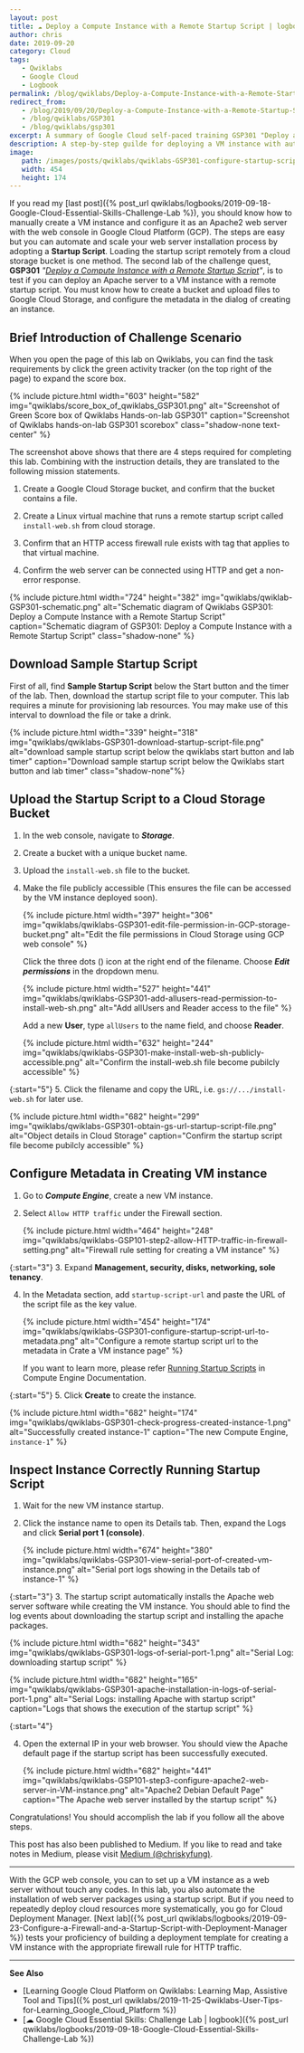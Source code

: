 ```yaml
---
layout: post
title: ☁ Deploy a Compute Instance with a Remote Startup Script | logbook
author: chris
date: 2019-09-20
category: Cloud
tags:
   - Qwiklabs
   - Google Cloud
   - Logbook
permalink: /blog/qwiklabs/Deploy-a-Compute-Instance-with-a-Remote-Startup-Script
redirect_from:
   - /blog/2019/09/20/Deploy-a-Compute-Instance-with-a-Remote-Startup-Script
   - /blog/qwiklabs/GSP301
   - /blog/qwiklabs/gsp301
excerpt: A summary of Google Cloud self-paced training GSP301 "Deploy a Compute Instance with a Remote Startup Script" on Qwiklabs | 1. Download Sample Startup Script | 2. Upload the Startup Script to a Cloud Storage Bucket | 3. Configure Metadata in Creating VM instance | 4. Inspect Instance Correctly Running Startup Script
description: A step-by-step guilde for deploying a VM instance with automaticlly installing Apache web server package by using a Remote Startup Script on Google Cloud Platform.
image:
   path: /images/posts/qwiklabs/qwiklabs-GSP301-configure-startup-script-url-to-metadata.png
   width: 454
   height: 174
---
```


If you read my [last post]({% post_url qwiklabs/logbooks/2019-09-18-Google-Cloud-Essential-Skills-Challenge-Lab %}), you should know how to manually create a VM instance and configure it as an Apache2 web server with the web console in Google Cloud Platform (GCP). The steps are easy but you can automate and scale your web server installation process by adopting a **Startup Script**. Loading the startup script remotely from a cloud storage bucket is one method. The second lab of the challenge quest, **GSP301** _"[Deploy a Compute Instance with a Remote Startup Script](https://www.qwiklabs.com/focuses/1735?parent=catalog)"_, is to test if you can deploy an Apache server to a VM instance with a remote startup script. You must know how to create a bucket and upload files to Google Cloud Storage, and configure the metadata in the dialog of creating an instance.

## Brief Introduction of Challenge Scenario

When you open the page of this lab on Qwiklabs, you can find the task requirements by click the green activity tracker (on the top right of the page) to expand the score box.

{% include picture.html width="603" height="582"
img="qwiklabs/score_box_of_qwiklabs_GSP301.png" alt="Screenshot of Green Score box of Qwiklabs Hands-on-lab GSP301" caption="Screenshot of Qwiklabs hands-on-lab GSP301 scorebox" class="shadow-none text-center" %}

The screenshot above shows that there are 4 steps required for completing this lab. Combining with the instruction details, they are translated to the following mission statements.

1. Create a Google Cloud Storage bucket, and confirm that the bucket contains a file.

2. Create a Linux virtual machine that runs a remote startup script called `install-web.sh`  from cloud storage.

3. Confirm that an HTTP access firewall rule exists with tag that applies to that virtual machine.

4. Confirm the web server can be connected using HTTP and get a non-error response.

{% include picture.html width="724" height="382"
img="qwiklabs/qwiklab-GSP301-schematic.png" alt="Schematic diagram of Qwiklabs GSP301: Deploy a Compute Instance with a Remote Startup Script" caption="Schematic diagram of GSP301: Deploy a Compute Instance with a Remote Startup Script" class="shadow-none" %}

## Download Sample Startup Script

First of all, find **Sample Startup Script** below the Start button and the timer of the lab. Then, download the startup script file to your computer. This lab requires a minute for provisioning lab resources. You may make use of this interval to download the file or take a drink.

{% include picture.html width="339" height="318"
img="qwiklabs/qwiklabs-GSP301-download-startup-script-file.png" alt="download sample startup script below the qwiklabs start button and lab timer" caption="Download sample startup script below the Qwiklabs start button and lab timer" class="shadow-none"%}

## Upload the Startup Script to a Cloud Storage Bucket

1. In the web console, navigate to **_Storage_**.
2. Create a bucket with a unique bucket name.
3. Upload the `install-web.sh` file to the bucket.
4. Make the file publicly accessible (This ensures the file can be accessed by the VM instance deployed soon).

   {% include picture.html width="397" height="306"
   img="qwiklabs/qwiklabs-GSP301-edit-file-permission-in-GCP-storage-bucket.png" alt="Edit the file permissions in Cloud Storage using GCP web console" %}

   Click the three dots (<i class='fas fa-ellipsis-v'></i>) icon at the right end of the filename. Choose **_Edit permissions_** in the dropdown menu.

   {% include picture.html width="527" height="441"
   img="qwiklabs/qwiklabs-GSP301-add-allusers-read-permission-to-install-web-sh.png" alt="Add allUsers and Reader access to the file" %}

   Add a new **User**, type `allUsers` to the name field, and choose **Reader**.

   {% include picture.html width="632" height="244"
   img="qwiklabs/qwiklabs-GSP301-make-install-web-sh-publicly-accessible.png" alt="Confirm the install-web.sh file become pubilcly accessible" %}

{:start="5"}
5. Click the filename and copy the URL, i.e. `gs://.../install-web.sh` for later use.

   {% include picture.html width="682" height="299"
   img="qwiklabs/qwiklabs-GSP301-obtain-gs-url-startup-script-file.png" alt="Object details in Cloud Storage" caption="Confirm the startup script file become pubilcly accessible" %}

## Configure Metadata in Creating VM instance

1. Go to **_Compute Engine_**, create a new VM instance.

2. Select `Allow HTTP traffic` under the Firewall section.

   {% include picture.html width="464" height="248"
   img="qwiklabs/qwiklabs-GSP101-step2-allow-HTTP-traffic-in-firewall-setting.png" alt="Firewall rule setting for creating a VM instance" %}

{:start="3"}
3. Expand **Management, security, disks, networking, sole tenancy**.

4. In the Metadata section, add `startup-script-url` and paste the URL of the script file as the key value.

   {% include picture.html width="454" height="174"
   img="qwiklabs/qwiklabs-GSP301-configure-startup-script-url-to-metadata.png" alt="Configure a remote startup script url to the metadata in Crate a VM instance page" %}

   If you want to learn more, please refer [Running Startup Scripts](https://cloud.google.com/compute/docs/startupscript) in Compute Engine Documentation.

{:start="5"}
5. Click **Create** to create the instance.

   {% include picture.html width="682" height="174"
   img="qwiklabs/qwiklabs-GSP301-check-progress-created-instance-1.png" alt="Successfully created instance-1" caption="The new Compute Engine, `instance-1`" %}

## Inspect Instance Correctly Running Startup Script

1. Wait for the new VM instance startup.

2. Click the instance name to open its Details tab. Then, expand the Logs and click **Serial port 1 (console)**.

   {% include picture.html width="674" height="380"
   img="qwiklabs/qwiklabs-GSP301-view-serial-port-of-created-vm-instance.png" alt="Serial port logs showing in the Details tab of instance-1" %}

{:start="3"}
3. The startup script automatically installs the Apache web server software while creating the VM instance. You should able to find the log events about downloading the startup script and installing the apache packages.

   {% include picture.html width="682" height="343"
   img="qwiklabs/qwiklabs-GSP301-logs-of-serial-port-1.png" alt="Serial Log: downloading startup script" %}

   {% include picture.html width="682" height="165"
   img="qwiklabs/qwiklabs-GSP301-apache-installation-in-logs-of-serial-port-1.png" alt="Serial Logs: installing Apache with startup script" caption="Logs that shows the execution of the startup script" %}

{:start="4"}

4. Open the external IP in your web browser. You should view the Apache default page if the startup script has been successfully executed.

   {% include picture.html width="682" height="441"
   img="qwiklabs/qwiklabs-GSP101-step3-configure-apache2-web-server-in-VM-instance.png" alt="Apache2 Debian Default Page" caption="The Apache web server installed by the startup script" %}

Congratulations! You should accomplish the lab if you follow all the above steps.

This post has also been published to Medium. If you like to read and take notes in Medium, please visit [Medium (@chriskyfung)](https://medium.com/@chriskyfung/qwiklab-logbook-deploy-a-compute-instance-with-a-remote-startup-script-2300f5aecc16).

* * *

With the GCP web console, you can to set up a VM instance as a web server without touch any codes. In this lab, you also automate the installation of web server packages using a startup script. But if you need to repeatedly deploy cloud resources more systematically, you go for Cloud Deployment Manager. [Next lab]({% post_url qwiklabs/logbooks/2019-09-23-Configure-a-Firewall-and-a-Startup-Script-with-Deployment-Manager %}) tests your proficiency of building a deployment template for creating a VM instance with the appropriate firewall rule for HTTP traffic.

* * *

**See Also**

- [Learning Google Cloud Platform on Qwiklabs: Learning Map, Assistive Tool and Tips]({% post_url qwiklabs/2019-11-25-Qwiklabs-User-Tips-for-Learning_Google_Cloud_Platform %})
- [☁ Google Cloud Essential Skills: Challenge Lab \| logbook]({% post_url qwiklabs/logbooks/2019-09-18-Google-Cloud-Essential-Skills-Challenge-Lab %})

